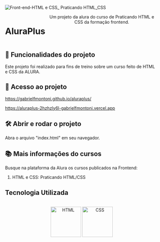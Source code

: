 ![Front-end-HTML e CSS_ Praticando HTML_CSS](https://user-images.githubusercontent.com/121250213/233552065-6951d198-e9e5-4ca1-8d3b-f78cd9805214.png)
<div style="display: flex;" align="center"><br>
<h1>AluraPlus</h1>
Um projeto da alura do curso de Praticando HTML e CSS da formação frontend.
</div>



##  :hammer: Funcionalidades do projeto
Este projeto foi realizado para fins de treino sobre um curso feito de HTML e CSS da ALURA.

## :file_folder: Acesso ao projeto
https://gabrielfmontoni.github.io/aluraplus/

https://aluraplus-2hzhzly6l-gabrielfmontoni.vercel.app

## :hammer_and_wrench: Abrir e rodar o projeto
Abra o arquivo "index.html" em seu navegador.

## :books: Mais informações do cursos
Busque na plataforma da Alura os cursos publicados na Frontend:

1. HTML e CSS: Praticando HTML/CSS

## Tecnologia Utilizada
<div style="display: inline_block" align="center"><br>
  <center><img align="center" alt="HTML" height="100" width="100" src="https://user-images.githubusercontent.com/121250213/233282210-2732ec05-13f8-4160-a2ff-0f75621f0228.png">
  <img align="center" alt="CSS" height="100" width="100" src="https://user-images.githubusercontent.com/121250213/233278515-41389f2e-8436-4b82-8bbe-67c236cdfbeb.png">
  </center>
</div>
